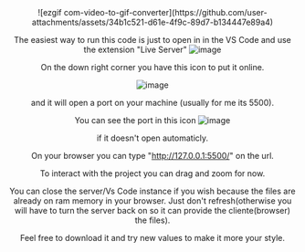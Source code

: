 <div align="center">
![ezgif com-video-to-gif-converter](https://github.com/user-attachments/assets/34b1c521-d61e-4f9c-89d7-b134447e89a4)



The easiest way to run this code is just to open in in the VS Code and use the extension "Live Server"
![image](https://github.com/user-attachments/assets/d4cf01a2-030b-456e-b0ad-9c62f56e9e16)

On the down right corner you have this icon to put it online.

![image](https://github.com/user-attachments/assets/ec5470de-2cdf-4dc6-8964-492f9af8b872)

and it will open a port on your machine (usually for me its 5500).

You can see the port in this icon
![image](https://github.com/user-attachments/assets/51675bdc-51c2-46eb-b750-60d0541222f1)

if it doesn't open automaticly.

On your browser you can type "http://127.0.0.1:5500/" on the url.

To interact with the project you can drag and zoom for now.

You can close the server/Vs Code instance if you wish because the files are already on ram memory in your browser. 
Just don't refresh(otherwise you will have to turn the server back on so it can provide the cliente(browser) the files).

Feel free to download it and try new values to make it more your style.

</div>
